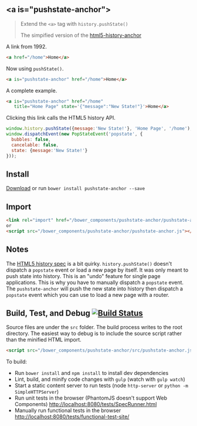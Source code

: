 ## &lt;a is="pushstate-anchor"&gt;
> Extend the `<a>` tag with `history.pushState()`
>
> The simpified version of the [html5-history-anchor](https://github.com/erikringsmuth/html5-history-anchor)

A link from 1992.
```html
<a href="/home">Home</a>
```

Now using `pushState()`.
```html
<a is="pushstate-anchor" href="/home">Home</a>
```

A complete example.
```html
<a is="pushstate-anchor" href="/home"
   title="Home Page" state='{"message":"New State!"}'>Home</a>
```

Clicking this link calls the HTML5 history API.
```js
window.history.pushState({message:'New State!'}, 'Home Page', '/home');
window.dispatchEvent(new PopStateEvent('popstate', {
  bubbles: false,
  cancelable: false,
  state: {message:'New State!'}
}));
```

## Install
[Download](https://github.com/erikringsmuth/pushstate-anchor/archive/master.zip) or run `bower install pushstate-anchor --save`

## Import
```html
<link rel="import" href="/bower_components/pushstate-anchor/pushstate-anchor.html">
or
<script src="/bower_components/pushstate-anchor/pushstate-anchor.js"></script>
```

## Notes
The [HTML5 history spec](http://www.w3.org/html/wg/drafts/html/master/browsers.html#the-history-interface) is a bit quirky. `history.pushState()` doesn't dispatch a `popstate` event or load a new page by itself. It was only meant to push state into history. This is an "undo" feature for single page applications. This is why you have to manually dispatch a `popstate` event. The `pushstate-anchor` will push the new state into history then dispatch a `popstate` event which you can use to load a new page with a router.

## Build, Test, and Debug [![Build Status](https://travis-ci.org/erikringsmuth/pushstate-anchor.png?branch=master)](https://travis-ci.org/erikringsmuth/pushstate-anchor)
Source files are under the `src` folder. The build process writes to the root directory. The easiest way to debug is to include the source script rather than the minified HTML import.
```html
<script src="/bower_components/pushstate-anchor/src/pushstate-anchor.js"></script>
```

To build:
- Run `bower install` and `npm install` to install dev dependencies
- Lint, build, and minify code changes with `gulp` (watch with `gulp watch`)
- Start a static content server to run tests (node `http-server` or `python -m SimpleHTTPServer`)
- Run unit tests in the browser (PhantomJS doesn't support Web Components) [http://localhost:8080/tests/SpecRunner.html](http://localhost:8080/tests/SpecRunner.html)
- Manually run functional tests in the browser [http://localhost:8080/tests/functional-test-site/](http://localhost:8080/tests/functional-test-site/)
